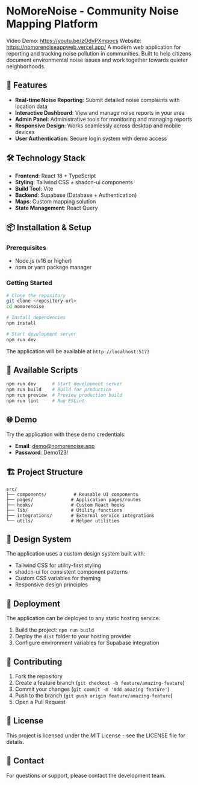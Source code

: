 # NoMoreNoise - Community Noise Mapping Platform
Video Demo: https://youtu.be/zOdvPXmpocs
Website: https://nomorenoiseappweb.vercel.app/
A modern web application for reporting and tracking noise pollution in communities. Built to help citizens document environmental noise issues and work together towards quieter neighborhoods.

## 🚀 Features

- **Real-time Noise Reporting**: Submit detailed noise complaints with location data
- **Interactive Dashboard**: View and manage noise reports in your area
- **Admin Panel**: Administrative tools for monitoring and managing reports
- **Responsive Design**: Works seamlessly across desktop and mobile devices
- **User Authentication**: Secure login system with demo access

## 🛠️ Technology Stack

- **Frontend**: React 18 + TypeScript
- **Styling**: Tailwind CSS + shadcn-ui components
- **Build Tool**: Vite
- **Backend**: Supabase (Database + Authentication)
- **Maps**: Custom mapping solution
- **State Management**: React Query

## 📦 Installation & Setup

### Prerequisites
- Node.js (v16 or higher)
- npm or yarn package manager

### Getting Started

```bash
# Clone the repository
git clone <repository-url>
cd nomorenoise

# Install dependencies
npm install

# Start development server
npm run dev
```

The application will be available at `http://localhost:5173`

## 🔧 Available Scripts

```bash
npm run dev      # Start development server
npm run build    # Build for production
npm run preview  # Preview production build
npm run lint     # Run ESLint
```

## 🌐 Demo

Try the application with these demo credentials:
- **Email**: demo@nomorenoise.app
- **Password**: Demo123!

## 🏗️ Project Structure

```
src/
├── components/          # Reusable UI components
├── pages/              # Application pages/routes
├── hooks/              # Custom React hooks
├── lib/                # Utility functions
├── integrations/       # External service integrations
└── utils/              # Helper utilities
```

## 🎨 Design System

The application uses a custom design system built with:
- Tailwind CSS for utility-first styling
- shadcn-ui for consistent component patterns
- Custom CSS variables for theming
- Responsive design principles

## 🚀 Deployment

The application can be deployed to any static hosting service:

1. Build the project: `npm run build`
2. Deploy the `dist` folder to your hosting provider
3. Configure environment variables for Supabase integration

## 🤝 Contributing

1. Fork the repository
2. Create a feature branch (`git checkout -b feature/amazing-feature`)
3. Commit your changes (`git commit -m 'Add amazing feature'`)
4. Push to the branch (`git push origin feature/amazing-feature`)
5. Open a Pull Request

## 📄 License

This project is licensed under the MIT License - see the LICENSE file for details.

## 📧 Contact

For questions or support, please contact the development team.
